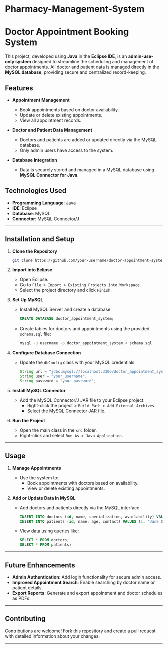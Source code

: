# Pharmacy-Management-System
 
# Doctor Appointment Booking System  

This project, developed using **Java** in the **Eclipse IDE**, is an **admin-use-only system** designed to streamline the scheduling and management of doctor appointments. All doctor and patient data is managed directly in the **MySQL database**, providing secure and centralized record-keeping.  

## Features  

- **Appointment Management**  
  - Book appointments based on doctor availability.  
  - Update or delete existing appointments.  
  - View all appointment records.  

- **Doctor and Patient Data Management**  
  - Doctors and patients are added or updated directly via the MySQL database.  
  - Only admin users have access to the system.  

- **Database Integration**  
  - Data is securely stored and managed in a MySQL database using **MySQL Connector for Java**.  

## Technologies Used  

- **Programming Language**: Java  
- **IDE**: Eclipse  
- **Database**: MySQL  
- **Connector**: MySQL Connector/J  

---

## Installation and Setup  

1. **Clone the Repository**  
   ```bash  
   git clone https://github.com/your-username/doctor-appointment-system.git  
   ```  

2. **Import into Eclipse**  
   - Open Eclipse.  
   - Go to `File > Import > Existing Projects into Workspace`.  
   - Select the project directory and click `Finish`.  

3. **Set Up MySQL**  
   - Install MySQL Server and create a database:  
     ```sql  
     CREATE DATABASE doctor_appointment_system;  
     ```  
   - Create tables for doctors and appointments using the provided `schema.sql` file:  
     ```bash  
     mysql -u username -p doctor_appointment_system < schema.sql  
     ```  

4. **Configure Database Connection**  
   - Update the `dbConfig` class with your MySQL credentials:  
     ```java  
     String url = "jdbc:mysql://localhost:3306/doctor_appointment_system";  
     String user = "your_username";  
     String password = "your_password";  
     ```  

5. **Install MySQL Connector**  
   - Add the MySQL Connector/J JAR file to your Eclipse project:  
     - Right-click the project > `Build Path > Add External Archives`.  
     - Select the MySQL Connector JAR file.  

6. **Run the Project**  
   - Open the main class in the `src` folder.  
   - Right-click and select `Run As > Java Application`.  

---

## Usage  

1. **Manage Appointments**  
   - Use the system to:  
     - Book appointments with doctors based on availability.  
     - View or delete existing appointments.  

2. **Add or Update Data in MySQL**  
   - Add doctors and patients directly via the MySQL interface:  
     ```sql  
     INSERT INTO doctors (id, name, specialization, availability) VALUES (1, 'Dr. John Doe', 'Cardiology', true);  
     INSERT INTO patients (id, name, age, contact) VALUES (1, 'Jane Doe', 30, '123-456-7890');  
     ```  
   - View data using queries like:  
     ```sql  
     SELECT * FROM doctors;  
     SELECT * FROM patients;  
     ```  

---

## Future Enhancements  

- **Admin Authentication**: Add login functionality for secure admin access.  
- **Improved Appointment Search**: Enable searching by doctor name or patient details.  
- **Export Reports**: Generate and export appointment and doctor schedules as PDFs.  

---

## Contributing  

Contributions are welcome! Fork this repository and create a pull request with detailed information about your changes.  

---

 
